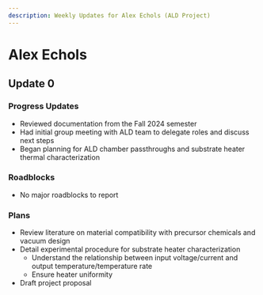 ```yaml
---
description: Weekly Updates for Alex Echols (ALD Project)
---
```


# Alex Echols

## Update 0

### Progress Updates

* Reviewed documentation from the Fall 2024 semester
* Had initial group meeting with ALD team to delegate roles and discuss next steps
* Began planning for ALD chamber passthroughs and substrate heater thermal characterization

### Roadblocks

* No major roadblocks to report

### Plans

* Review literature on material compatibility with precursor chemicals and vacuum design
* Detail experimental procedure for substrate heater characterization
  * Understand the relationship between input voltage/current and output temperature/temperature rate
  * Ensure heater uniformity
* Draft project proposal
